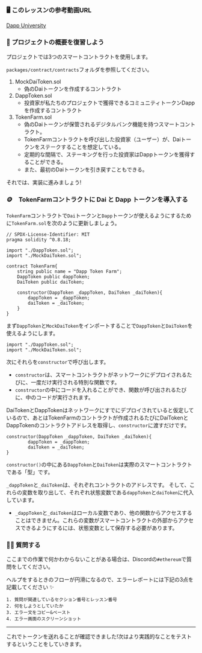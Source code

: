 ###  🖥 このレッスンの参考動画URL
[Dapp University](https://youtu.be/CgXQC4dbGUE?t=1744)

### 👀 プロジェクトの概要を復習しよう

プロジェクトでは3つのスマートコントラクトを使用します。

`packages/contract/contracts`フォルダを参照してください。

1. MockDaiToken.sol
   - 偽のDaiトークンを作成するコントラクト
2. DappToken.sol
   - 投資家が私たちのプロジェクトで獲得できるコミュニティトークンDappを作成するコントラクト
3. TokenFarm.sol
   - 偽のDaiトークンが保管されるデジタルバンク機能を持つスマートコントラクト。
   - TokenFarmコントラクトを呼び出した投資家（ユーザー）が、Daiトークンをステークすることを想定している。
   - 定期的な間隔で、ステーキングを行った投資家はDappトークンを獲得することができる。
   - また、最初のDaiトークンを引き戻すこともできる。

それでは、実装に進みましょう!

### 🪙　TokenFarmコントラクトに Dai と Dapp トークンを導入する

`TokenFarm`コントラクトで`Dai`トークンと`Dapp`トークンが使えるようにするために`TokenFarm.sol`を次のように更新しましょう。

```solidity
// SPDX-License-Identifier: MIT
pragma solidity ^0.8.18;

import "./DappToken.sol";
import "./MockDaiToken.sol";

contract TokenFarm{
    string public name = "Dapp Token Farm";
    DappToken public dappToken;
    DaiToken public daiToken;

    constructor(DappToken _dappToken, DaiToken _daiToken){
        dappToken = _dappToken;
        daiToken = _daiToken;
    }
}
```

まず`DappToken`と`MockDaiToken`をインポートすることで`DappToken`と`DaiToken`を使えるようにします。

```solidity
import "./DappToken.sol";
import "./MockDaiToken.sol";
```

次にそれらを`constructor`で呼び出します。
- `constructor`は、スマートコントラクトがネットワークにデプロイされるたびに、一度だけ実行される特別な関数です。
- `constructor`の中にコードを入れることができ、関数が呼び出されるたびに、中のコードが実行されます。

DaiTokenとDappTokenはネットワークにすでにデプロイされていると仮定しているので、あとはTokenFarmのコントラクトが作成されるたびにDaiTokenとDappTokenのコントラクトアドレスを取得し、`constructor`に渡すだけです。

```solidity
constructor(DappToken _dappToken, DaiToken _daiToken){
        dappToken = _dappToken;
        daiToken = _daiToken;
}
```
`constructor()`の中にある`DappToken`と`DaiToken`は実際のスマートコントラクトである「型」です。

`_dappToken`と`_daiToken`は、それぞれコントラクトのアドレスです。
そして、これらの変数を取り出して、それぞれ状態変数である`dappToken`と`daiToken`に代入しています。

* `_dappToken`と`_daiToken`はローカル変数であり、他の関数からアクセスすることはできません。これらの変数がスマートコントラクトの外部からアクセスできるようにするには、状態変数として保存する必要があります。

### 🙋‍♂️ 質問する

ここまでの作業で何かわからないことがある場合は、Discordの`#ethereum`で質問をしてください。

ヘルプをするときのフローが円滑になるので、エラーレポートには下記の3点を記載してください ✨

```
1. 質問が関連しているセクション番号とレッスン番号
2. 何をしようとしていたか
3. エラー文をコピー&ペースト
4. エラー画面のスクリーンショット
```

---
これでトークンを送れることが確認できました!次はより実践的なことをテストするということをしていきます。
